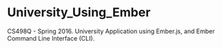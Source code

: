 # University_Using_Ember
CS498Q - Spring 2016.  University Application using Ember.js, and Ember Command Line Interface (CLI).

